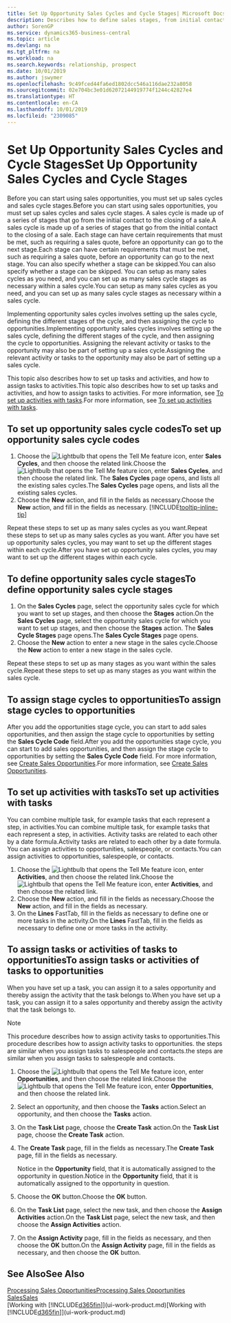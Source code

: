 ```yaml
---
title: Set Up Opportunity Sales Cycles and Cycle Stages| Microsoft Docs
description: Describes how to define sales stages, from initial contact to closing, to create a sales cycle and assign it to opportunities in Business Central.
author: SorenGP
ms.service: dynamics365-business-central
ms.topic: article
ms.devlang: na
ms.tgt_pltfrm: na
ms.workload: na
ms.search.keywords: relationship, prospect
ms.date: 10/01/2019
ms.author: jswymer
ms.openlocfilehash: 9c49fced44fa6ed1802dcc546a116dae232a8058
ms.sourcegitcommit: 02e704bc3e01d62072144919774f1244c42827e4
ms.translationtype: HT
ms.contentlocale: en-CA
ms.lasthandoff: 10/01/2019
ms.locfileid: "2309085"
---
```

# <a name="set-up-opportunity-sales-cycles-and-cycle-stages"></a><span data-ttu-id="ab373-103">Set Up Opportunity Sales Cycles and Cycle Stages</span><span class="sxs-lookup"><span data-stu-id="ab373-103">Set Up Opportunity Sales Cycles and Cycle Stages</span></span>
<span data-ttu-id="ab373-104">Before you can start using sales opportunities, you must set up sales cycles and sales cycle stages.</span><span class="sxs-lookup"><span data-stu-id="ab373-104">Before you can start using sales opportunities, you must set up sales cycles and sales cycle stages.</span></span> <span data-ttu-id="ab373-105">A sales cycle is made up of a series of stages that go from the initial contact to the closing of a sale.</span><span class="sxs-lookup"><span data-stu-id="ab373-105">A sales cycle is made up of a series of stages that go from the initial contact to the closing of a sale.</span></span> <span data-ttu-id="ab373-106">Each stage can have certain requirements that must be met, such as requiring a sales quote, before an opportunity can go to the next stage.</span><span class="sxs-lookup"><span data-stu-id="ab373-106">Each stage can have certain requirements that must be met, such as requiring a sales quote, before an opportunity can go to the next stage.</span></span> <span data-ttu-id="ab373-107">You can also specify whether a stage can be skipped.</span><span class="sxs-lookup"><span data-stu-id="ab373-107">You can also specify whether a stage can be skipped.</span></span> <span data-ttu-id="ab373-108">You can setup as many sales cycles as you need, and you can set up as many sales cycle stages as necessary within a sales cycle.</span><span class="sxs-lookup"><span data-stu-id="ab373-108">You can setup as many sales cycles as you need, and you can set up as many sales cycle stages as necessary within a sales cycle.</span></span>

<span data-ttu-id="ab373-109">Implementing opportunity sales cycles involves setting up the sales cycle, defining the different stages of the cycle, and then assigning the cycle to opportunities.</span><span class="sxs-lookup"><span data-stu-id="ab373-109">Implementing opportunity sales cycles involves setting up the sales cycle, defining the different stages of the cycle, and then assigning the cycle to opportunities.</span></span> <span data-ttu-id="ab373-110">Assigning the relevant activity or tasks to the opportunity may also be part of setting up a sales cycle.</span><span class="sxs-lookup"><span data-stu-id="ab373-110">Assigning the relevant activity or tasks to the opportunity may also be part of setting up a sales cycle.</span></span>

<span data-ttu-id="ab373-111">This topic also describes how to set up tasks and activities, and how to assign tasks to activities.</span><span class="sxs-lookup"><span data-stu-id="ab373-111">This topic also describes how to set up tasks and activities, and how to assign tasks to activities.</span></span> <span data-ttu-id="ab373-112">For more information, see [To set up activities with tasks](marketing-how-setup-opportunity-sales-cycles-stages.md#to-set-up-activities-with-tasks).</span><span class="sxs-lookup"><span data-stu-id="ab373-112">For more information, see [To set up activities with tasks](marketing-how-setup-opportunity-sales-cycles-stages.md#to-set-up-activities-with-tasks).</span></span>

## <a name="to-set-up-opportunity-sales-cycle-codes"></a><span data-ttu-id="ab373-113">To set up opportunity sales cycle codes</span><span class="sxs-lookup"><span data-stu-id="ab373-113">To set up opportunity sales cycle codes</span></span>
1. <span data-ttu-id="ab373-114">Choose the ![Lightbulb that opens the Tell Me feature](media/ui-search/search_small.png "Tell me what you want to do") icon, enter **Sales Cycles**, and then choose the related link.</span><span class="sxs-lookup"><span data-stu-id="ab373-114">Choose the ![Lightbulb that opens the Tell Me feature](media/ui-search/search_small.png "Tell me what you want to do") icon, enter **Sales Cycles**, and then choose the related link.</span></span> <span data-ttu-id="ab373-115">The **Sales Cycles** page opens, and lists all the existing sales cycles.</span><span class="sxs-lookup"><span data-stu-id="ab373-115">The **Sales Cycles** page opens, and lists all the existing sales cycles.</span></span>
2. <span data-ttu-id="ab373-116">Choose the **New** action, and fill in the fields as necessary.</span><span class="sxs-lookup"><span data-stu-id="ab373-116">Choose the **New** action, and fill in the fields as necessary.</span></span> [!INCLUDE[tooltip-inline-tip](includes/tooltip-inline-tip_md.md)]

<span data-ttu-id="ab373-117">Repeat these steps to set up as many sales cycles as you want.</span><span class="sxs-lookup"><span data-stu-id="ab373-117">Repeat these steps to set up as many sales cycles as you want.</span></span> <span data-ttu-id="ab373-118">After you have set up opportunity sales cycles, you may want to set up the different stages within each cycle.</span><span class="sxs-lookup"><span data-stu-id="ab373-118">After you have set up opportunity sales cycles, you may want to set up the different stages within each cycle.</span></span>

## <a name="to-define-opportunity-sales-cycle-stages"></a><span data-ttu-id="ab373-119">To define opportunity sales cycle stages</span><span class="sxs-lookup"><span data-stu-id="ab373-119">To define opportunity sales cycle stages</span></span>
1. <span data-ttu-id="ab373-120">On the **Sales Cycles** page, select the opportunity sales cycle for which you want to set up stages, and then choose the **Stages** action.</span><span class="sxs-lookup"><span data-stu-id="ab373-120">On the **Sales Cycles** page, select the opportunity sales cycle for which you want to set up stages, and then choose the **Stages** action.</span></span> <span data-ttu-id="ab373-121">The **Sales Cycle Stages** page opens.</span><span class="sxs-lookup"><span data-stu-id="ab373-121">The **Sales Cycle Stages** page opens.</span></span>
2. <span data-ttu-id="ab373-122">Choose the **New** action to enter a new stage in the sales cycle.</span><span class="sxs-lookup"><span data-stu-id="ab373-122">Choose the **New** action to enter a new stage in the sales cycle.</span></span>

<span data-ttu-id="ab373-123">Repeat these steps to set up as many stages as you want within the sales cycle.</span><span class="sxs-lookup"><span data-stu-id="ab373-123">Repeat these steps to set up as many stages as you want within the sales cycle.</span></span>

## <a name="to-assign-stage-cycles-to-opportunities"></a><span data-ttu-id="ab373-124">To assign stage cycles to opportunities</span><span class="sxs-lookup"><span data-stu-id="ab373-124">To assign stage cycles to opportunities</span></span>
<span data-ttu-id="ab373-125">After you add the opportunities stage cycle, you can start to add sales opportunities, and then assign the stage cycle to opportunities by setting the **Sales Cycle Code** field.</span><span class="sxs-lookup"><span data-stu-id="ab373-125">After you add the opportunities stage cycle, you can start to add sales opportunities, and then assign the stage cycle to opportunities by setting the **Sales Cycle Code** field.</span></span> <span data-ttu-id="ab373-126">For more information, see [Create Sales Opportunities](marketing-how-create-opportunities.md).</span><span class="sxs-lookup"><span data-stu-id="ab373-126">For more information, see [Create Sales Opportunities](marketing-how-create-opportunities.md).</span></span>

## <a name="to-set-up-activities-with-tasks"></a><span data-ttu-id="ab373-127">To set up activities with tasks</span><span class="sxs-lookup"><span data-stu-id="ab373-127">To set up activities with tasks</span></span>
<span data-ttu-id="ab373-128">You can combine multiple task, for example tasks that each represent a step, in activities.</span><span class="sxs-lookup"><span data-stu-id="ab373-128">You can combine multiple task, for example tasks that each represent a step, in activities.</span></span> <span data-ttu-id="ab373-129">Activity tasks are related to each other by a date formula.</span><span class="sxs-lookup"><span data-stu-id="ab373-129">Activity tasks are related to each other by a date formula.</span></span> <span data-ttu-id="ab373-130">You can assign activities to opportunities, salespeople, or contacts.</span><span class="sxs-lookup"><span data-stu-id="ab373-130">You can assign activities to opportunities, salespeople, or contacts.</span></span>

1. <span data-ttu-id="ab373-131">Choose the ![Lightbulb that opens the Tell Me feature](media/ui-search/search_small.png "Tell me what you want to do") icon, enter **Activities**, and then choose the related link.</span><span class="sxs-lookup"><span data-stu-id="ab373-131">Choose the ![Lightbulb that opens the Tell Me feature](media/ui-search/search_small.png "Tell me what you want to do") icon, enter **Activities**, and then choose the related link.</span></span>
2. <span data-ttu-id="ab373-132">Choose the **New** action, and fill in the fields as necessary.</span><span class="sxs-lookup"><span data-stu-id="ab373-132">Choose the **New** action, and fill in the fields as necessary.</span></span>
3. <span data-ttu-id="ab373-133">On the **Lines** FastTab, fill in the fields as necessary to define one or more tasks in the activity.</span><span class="sxs-lookup"><span data-stu-id="ab373-133">On the **Lines** FastTab, fill in the fields as necessary to define one or more tasks in the activity.</span></span>

## <a name="to-assign-tasks-or-activities-of-tasks-to-opportunities"></a><span data-ttu-id="ab373-134">To assign tasks or activities of tasks to opportunities</span><span class="sxs-lookup"><span data-stu-id="ab373-134">To assign tasks or activities of tasks to opportunities</span></span>
<span data-ttu-id="ab373-135">When you have set up a task, you can assign it to a sales opportunity and thereby assign the activity that the task belongs to.</span><span class="sxs-lookup"><span data-stu-id="ab373-135">When you have set up a task, you can assign it to a sales opportunity and thereby assign the activity that the task belongs to.</span></span>

> [!NOTE]  
>   <span data-ttu-id="ab373-136">This procedure describes how to assign activity tasks to opportunities.</span><span class="sxs-lookup"><span data-stu-id="ab373-136">This procedure describes how to assign activity tasks to opportunities.</span></span> <span data-ttu-id="ab373-137">the steps are similar when you assign tasks to salespeople and contacts.</span><span class="sxs-lookup"><span data-stu-id="ab373-137">the steps are similar when you assign tasks to salespeople and contacts.</span></span>

1. <span data-ttu-id="ab373-138">Choose the ![Lightbulb that opens the Tell Me feature](media/ui-search/search_small.png "Tell me what you want to do") icon, enter **Opportunities**, and then choose the related link.</span><span class="sxs-lookup"><span data-stu-id="ab373-138">Choose the ![Lightbulb that opens the Tell Me feature](media/ui-search/search_small.png "Tell me what you want to do") icon, enter **Opportunities**, and then choose the related link.</span></span>
2. <span data-ttu-id="ab373-139">Select an opportunity, and then choose the **Tasks** action.</span><span class="sxs-lookup"><span data-stu-id="ab373-139">Select an opportunity, and then choose the **Tasks** action.</span></span>
3. <span data-ttu-id="ab373-140">On the **Task List** page, choose the **Create Task** action.</span><span class="sxs-lookup"><span data-stu-id="ab373-140">On the **Task List** page, choose the **Create Task** action.</span></span>
4.  <span data-ttu-id="ab373-141">The **Create Task** page, fill in the fields as necessary.</span><span class="sxs-lookup"><span data-stu-id="ab373-141">The **Create Task** page, fill in the fields as necessary.</span></span>

    <span data-ttu-id="ab373-142">Notice in the **Opportunity** field, that it is automatically assigned to the opportunity in question.</span><span class="sxs-lookup"><span data-stu-id="ab373-142">Notice in the **Opportunity** field, that it is automatically assigned to the opportunity in question.</span></span>
5. <span data-ttu-id="ab373-143">Choose the **OK** button.</span><span class="sxs-lookup"><span data-stu-id="ab373-143">Choose the **OK** button.</span></span>
6. <span data-ttu-id="ab373-144">On the **Task List** page, select the new task, and then choose the **Assign Activities** action.</span><span class="sxs-lookup"><span data-stu-id="ab373-144">On the **Task List** page, select the new task, and then choose the **Assign Activities** action.</span></span>
7. <span data-ttu-id="ab373-145">On the **Assign Activity** page, fill in the fields as necessary, and then choose the **OK** button.</span><span class="sxs-lookup"><span data-stu-id="ab373-145">On the **Assign Activity** page, fill in the fields as necessary, and then choose the **OK** button.</span></span>

## <a name="see-also"></a><span data-ttu-id="ab373-146">See Also</span><span class="sxs-lookup"><span data-stu-id="ab373-146">See Also</span></span>
[<span data-ttu-id="ab373-147">Processing Sales Opportunities</span><span class="sxs-lookup"><span data-stu-id="ab373-147">Processing Sales Opportunities</span></span>](marketing-processing-sales-opportunities.md)  
[<span data-ttu-id="ab373-148">Sales</span><span class="sxs-lookup"><span data-stu-id="ab373-148">Sales</span></span>](sales-manage-sales.md)  
<span data-ttu-id="ab373-149">[Working with [!INCLUDE[d365fin](includes/d365fin_md.md)]](ui-work-product.md)</span><span class="sxs-lookup"><span data-stu-id="ab373-149">[Working with [!INCLUDE[d365fin](includes/d365fin_md.md)]](ui-work-product.md)</span></span>
